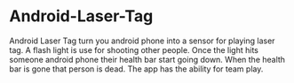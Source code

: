 # Android-Laser-Tag

Android Laser Tag turn you android phone into a sensor for playing laser tag. A flash light is use for shooting other people. Once 
the light hits someone android phone their health bar start going down. When the health bar is gone that person is dead.
The app has the ability for team play.
